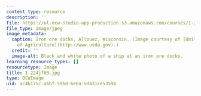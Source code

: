 ```yaml
---
content_type: resource
description: ''
file: https://ol-ocw-studio-app-production.s3.amazonaws.com/courses/1-224j-carrier-systems-fall-2003/ac46175ca6bf59bd6e6a5d431ce53594_1-224jf03.jpg
file_type: image/jpeg
image_metadata:
  caption: Iron ore docks, Allouez, Wisconsin. (Image courtesy of [United States Department
    of Agriculture](http://www.usda.gov).)
  credit: ''
  image-alt: Black and white photo of a ship at an iron ore docks.
learning_resource_types: []
resourcetype: Image
title: 1-224jf03.jpg
type: OCWImage
uid: ac46175c-a6bf-59bd-6e6a-5d431ce53594
---
```

